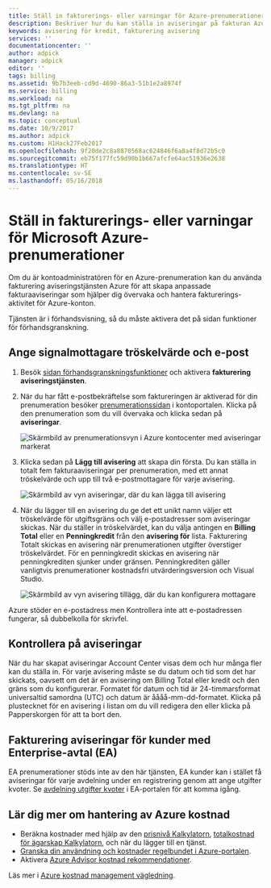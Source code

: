 ```yaml
---
title: Ställ in fakturerings- eller varningar för Azure-prenumerationer | Microsoft Docs
description: Beskriver hur du kan ställa in aviseringar på fakturan Azure så att du kan undvika fakturering överraskningar.
keywords: avisering för kredit, fakturering avisering
services: ''
documentationcenter: ''
author: adpick
manager: adpick
editor: ''
tags: billing
ms.assetid: 9b7b3eeb-cd9d-4690-86a3-51b1e2a8974f
ms.service: billing
ms.workload: na
ms.tgt_pltfrm: na
ms.devlang: na
ms.topic: conceptual
ms.date: 10/9/2017
ms.author: adpick
ms.custom: H1Hack27Feb2017
ms.openlocfilehash: 9f20de2c8a8870568ac624846f6a8a4f8d72b5c0
ms.sourcegitcommit: eb75f177fc59d90b1b667afcfe64ac51936e2638
ms.translationtype: HT
ms.contentlocale: sv-SE
ms.lasthandoff: 05/16/2018
---
```

# <a name="set-up-billing-or-credit-alerts-for-your-microsoft-azure-subscriptions"></a>Ställ in fakturerings- eller varningar för Microsoft Azure-prenumerationer
Om du är kontoadministratören för en Azure-prenumeration kan du använda fakturering aviseringstjänsten Azure för att skapa anpassade fakturaaviseringar som hjälper dig övervaka och hantera fakturerings-aktivitet för Azure-konton.

Tjänsten är i förhandsvisning, så du måste aktivera det på sidan funktioner för förhandsgranskning.

## <a name="set-the-alert-threshold-and-email-recipients"></a>Ange signalmottagare tröskelvärde och e-post
1. Besök [sidan förhandsgranskningsfunktioner](https://account.windowsazure.com/PreviewFeatures) och aktivera **fakturering aviseringstjänsten**.

1. När du har fått e-postbekräftelse som faktureringen är aktiverad för din prenumeration besöker [prenumerationssidan](https://account.windowsazure.com/Subscriptions) i kontoportalen. Klicka på den prenumeration som du vill övervaka och klicka sedan på **aviseringar**.

    ![Skärmbild av prenumerationsvyn i Azure kontocenter med aviseringar markerat][Image1]

2. Klicka sedan på **Lägg till avisering** att skapa din första. Du kan ställa in totalt fem fakturaaviseringar per prenumeration, med ett annat tröskelvärde och upp till två e-postmottagare för varje avisering.

    ![Skärmbild av vyn aviseringar, där du kan lägga till avisering][Image2]

3. När du lägger till en avisering du ge det ett unikt namn väljer ett tröskelvärde för utgiftsgräns och välj e-postadresser som aviseringar skickas. När du ställer in tröskelvärdet, kan du välja antingen en **Billing Total** eller en **Penningkredit** från den **avisering för** lista. Fakturering Totalt skickas en avisering när prenumerationen utgifter överstiger tröskelvärdet. För en penningkredit skickas en avisering när penningkrediten sjunker under gränsen. Penningkrediten gäller vanligtvis prenumerationer kostnadsfri utvärderingsversion och Visual Studio.

    ![Skärmbild av vyn avisering tillägg, där du kan konfigurera mottagare][Image3]

Azure stöder en e-postadress men Kontrollera inte att e-postadressen fungerar, så dubbelkolla för skrivfel.

## <a name="check-on-your-alerts"></a>Kontrollera på aviseringar
När du har skapat aviseringar Account Center visas dem och hur många fler kan du ställa in. För varje avisering måste se du datum och tid som det har skickats, oavsett om det är en avisering om Billing Total eller kredit och den gräns som du konfigurerar. Formatet för datum och tid är 24-timmarsformat universaltid samordna (UTC) och datum är åååå-mm-dd-formatet. Klicka på plustecknet för en avisering i listan om du vill redigera den eller klicka på Papperskorgen för att ta bort den.

## <a name="billing-alerts-for-enterprise-agreement-ea-customers"></a>Fakturering aviseringar för kunder med Enterprise-avtal (EA)
EA prenumerationer stöds inte av den här tjänsten, EA kunder kan i stället få aviseringar för varje avdelning under en registrering genom att ange utgifter kvoter. Se [avdelning utgifter kvoter](https://ea.azure.com/helpdocs/departmentSpendingQuotas) i EA-portalen för att komma igång.

## <a name="learn-more-about-azure-cost-management"></a>Lär dig mer om hantering av Azure kostnad
- Beräkna kostnader med hjälp av den [prisnivå Kalkylatorn](https://azure.microsoft.com/pricing/calculator/), [totalkostnad för ägarskap Kalkylatorn](https://aka.ms/azure-tco-calculator), och när du lägger till en tjänst.
- [Granska din användning och kostnader regelbundet i Azure-portalen](billing-getting-started.md#costs).
- Aktivera [Azure Advisor kostnad rekommendationer](../advisor/advisor-cost-recommendations.md).

Läs mer i [Azure kostnad management vägledning](billing-getting-started.md).

[Image1]: ./media/azure-billing-set-up-alerts/billingalert1.png 
[Image2]: ./media/azure-billing-set-up-alerts/billingalert2.png
[Image3]: ./media/azure-billing-set-up-alerts/billingalerts3.png 
